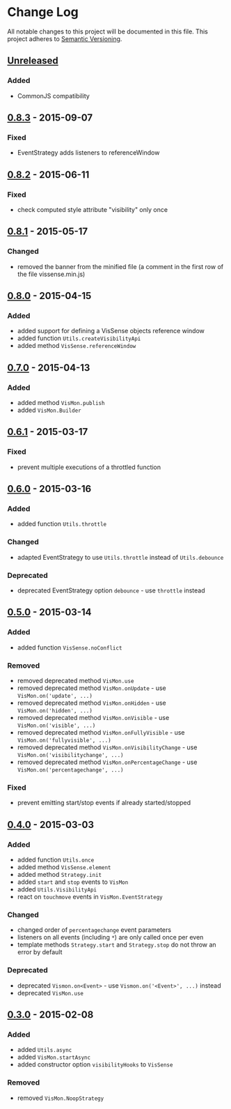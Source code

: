 # Change Log
All notable changes to this project will be documented in this file.
This project adheres to [Semantic Versioning](http://semver.org/).

## [Unreleased][unreleased]
### Added
- CommonJS compatibility

## [0.8.3] - 2015-09-07
### Fixed
- EventStrategy adds listeners to referenceWindow

## [0.8.2] - 2015-06-11
### Fixed
- check computed style attribute "visibility" only once

## [0.8.1] - 2015-05-17
### Changed
- removed the banner from the minified file (a comment in the first row of the file vissense.min.js)

## [0.8.0] - 2015-04-15
### Added
- added support for defining a VisSense objects reference window
- added function `Utils.createVisibilityApi`
- added method `VisSense.referenceWindow`

## [0.7.0] - 2015-04-13
### Added
- added method `VisMon.publish`
- added `VisMon.Builder`

## [0.6.1] - 2015-03-17
### Fixed
- prevent multiple executions of a throttled function

## [0.6.0] - 2015-03-16
### Added
- added function `Utils.throttle`

### Changed
- adapted EventStrategy to use `Utils.throttle` instead of `Utils.debounce`

### Deprecated
- deprecated EventStrategy option `debounce` - use `throttle` instead

## [0.5.0] - 2015-03-14
### Added
- added function `VisSense.noConflict`

### Removed
- removed deprecated method `VisMon.use`
- removed deprecated method `VisMon.onUpdate` - use `VisMon.on('update', ...)`
- removed deprecated method `VisMon.onHidden` - use `VisMon.on('hidden', ...)`
- removed deprecated method `VisMon.onVisible` - use `VisMon.on('visible', ...)`
- removed deprecated method `VisMon.onFullyVisible` - use `VisMon.on('fullyvisible', ...)`
- removed deprecated method `VisMon.onVisibilityChange` - use `VisMon.on('visibilitychange', ...)`
- removed deprecated method `VisMon.onPercentageChange` - use `VisMon.on('percentagechange', ...)`

### Fixed
- prevent emitting start/stop events if already started/stopped

## [0.4.0] - 2015-03-03
### Added
- added function `Utils.once`
- added method `VisSense.element`
- added method `Strategy.init`
- added `start` and `stop` events to `VisMon`
- added `Utils.VisibilityApi`
- react on `touchmove` events in `VisMon.EventStrategy`

### Changed
- changed order of `percentagechange` event parameters
- listeners on all events (including `*`) are only called once per even
- template methods `Strategy.start` and `Strategy.stop` do not throw an error by default

### Deprecated
- deprecated `Vismon.on<Event>` - use `Vismon.on('<Event>', ...)` instead
- deprecated `VisMon.use`


## [0.3.0] - 2015-02-08
### Added
- added `Utils.async`
- added `VisMon.startAsync`
- added constructor option `visibilityHooks` to `VisSense`

### Removed
- removed `VisMon.NoopStrategy`

[unreleased]: https://github.com/vissense/vissense/compare/0.8.3...HEAD
[0.8.3]: https://github.com/vissense/vissense/compare/0.8.2...0.8.3
[0.8.2]: https://github.com/vissense/vissense/compare/0.8.1...0.8.2
[0.8.1]: https://github.com/vissense/vissense/compare/0.8.0...0.8.1
[0.8.0]: https://github.com/vissense/vissense/compare/0.7.0...0.8.0
[0.7.0]: https://github.com/vissense/vissense/compare/0.6.1...0.7.0
[0.6.1]: https://github.com/vissense/vissense/compare/0.6.0...0.6.1
[0.6.0]: https://github.com/vissense/vissense/compare/0.5.0...0.6.0
[0.5.0]: https://github.com/vissense/vissense/compare/0.4.0...0.5.0
[0.4.0]: https://github.com/vissense/vissense/compare/0.3.0...0.4.0
[0.3.0]: https://github.com/vissense/vissense/compare/0.2.1...0.3.0
